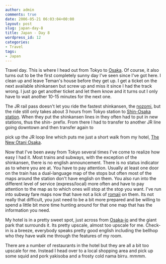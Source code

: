 ```yaml
---
author: admin
comments: true
date: 2006-05-21 06:03:04+00:00
layout: post
slug: japan-day-8
title: Japan - Day 8
wordpress_id: 12
categories:
- Travel
tags:
- Japan
---
```


Travel day. This is where I head out from Tokyo to [Osaka](http://en.wikipedia.org/wiki/Osaka). Of course, it also turns out to be the first completely sunny day I've seen since I've got here. I clean up and leave Teman's house before they get up. I get a ticket on the next available shinkansen but screw up and miss it since I had the track wrong. I just go get another ticket and let them know and it turns out I only have to wait another 10-15 minutes for the next one.  

The JR rail pass doesn't let you ride the fastest shinkansen, the [nozomi](http://en.wikipedia.org/wiki/Nozomi_(Shinkansen)), but the ride still only takes about 3 hours from Tokyo station to [Shin-Osaka station](http://en.wikipedia.org/wiki/Shin-Osaka_Station). When they put the shinkansen lines in they often had to put in new stations, thus the shin- prefix. From there I had to transfer to another JR line going downtown and then transfer again to  

pick up the JR loop line which puts me just a short walk from my hotel, [The New Otani Osaka](http://www.osaka.newotani.co.jp/english/).  

Now that I've been away from Tokyo several times I've come to realize how easy I had it. Most trains and subways, with the exception of the shinkansen, there is no english announcement. There is no status indicator as to where you are at. You have to pay attention. Usually at least one door on the train has a dual-language map of the stops but often most of the maps around the station don't have english on them. You also run into the different level of service (express/local) more often and have to pay attention to the map as to which ones will stop at the stop you want. I've run into subway fare maps now that have not a lick of [romaji](http://en.wikipedia.org/wiki/Romaji) on them. Its not really that difficult, you just need to be a bit more prepared and be willing to spend a little bit more time hunting around for that one map that has the information you need.  

My hotel is in a pretty sweet spot, just across from [Osaka-jo](http://en.wikipedia.org/wiki/Osaka_castle) and the giant park that surrounds it. Its pretty upscale, almost too upscale for me. Check-in is a breeze, everybody speaks pretty good english including the bellhop who they have walk me through the features of my room.  

There are a number of restaurants in the hotel but they are all a bit too upscale for me. Instead I head over to a local shopping area and pick up some squid and pork yakisoba and a frosty cold nama birru. mmmm.
